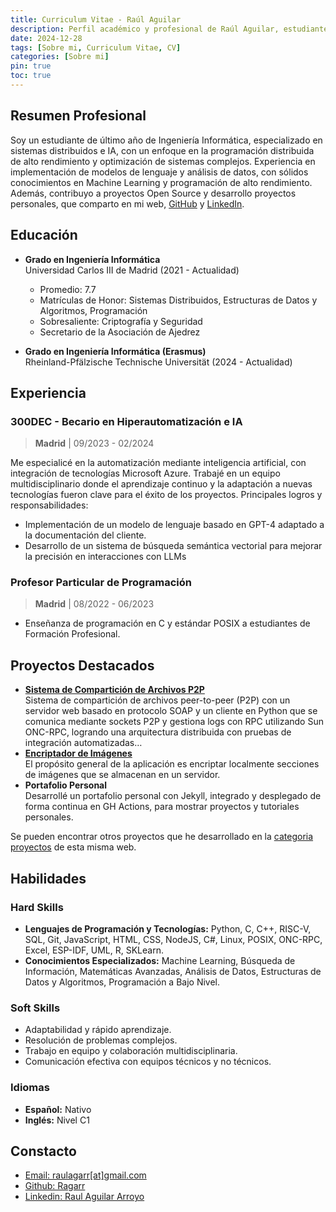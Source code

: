 ```yaml
---
title: Curriculum Vitae - Raúl Aguilar
description: Perfil académico y profesional de Raúl Aguilar, estudiante de Ingeniería Informática.
date: 2024-12-28
tags: [Sobre mi, Curriculum Vitae, CV]
categories: [Sobre mi]
pin: true
toc: true
---
```


## Resumen Profesional

Soy un estudiante de último año de Ingeniería
Informática, especializado en sistemas distribuidos
e IA, con un enfoque en la programación
distribuida de alto rendimiento y optimización de
sistemas complejos. Experiencia en implementación
de modelos de lenguaje y análisis de datos, con
sólidos conocimientos en Machine Learning y
programación de alto rendimiento. Además,
contribuyo a proyectos Open Source y desarrollo
proyectos personales, que comparto en mi web,
[GitHub](https://github.com/Ragarr) y [LinkedIn](https://www.linkedin.com/in/raul-aguilar-arroyo-208462221/).

## Educación

- **Grado en Ingeniería Informática**  
  Universidad Carlos III de Madrid (2021 - Actualidad)  
  - Promedio: 7.7  
  - Matrículas de Honor: Sistemas Distribuidos, Estructuras de Datos y Algoritmos, Programación  
  - Sobresaliente: Criptografía y Seguridad  
  - Secretario de la Asociación de Ajedrez

- **Grado en Ingeniería Informática (Erasmus)**  
  Rheinland-Pfälzische Technische Universität (2024 - Actualidad)

## Experiencia

### 300DEC - Becario en Hiperautomatización e IA  
> **Madrid** | 09/2023 - 02/2024

Me especialicé en la automatización mediante
inteligencia artificial, con integración de
tecnologías Microsoft Azure. Trabajé en un
equipo multidisciplinario donde el aprendizaje
continuo y la adaptación a nuevas tecnologías
fueron clave para el éxito de los proyectos.
Principales logros y responsabilidades:

- Implementación de un modelo de lenguaje basado en GPT-4 adaptado a la documentación del cliente.
- Desarrollo de un sistema de búsqueda semántica vectorial para mejorar la precisión en interacciones con LLMs

### Profesor Particular de Programación  
> **Madrid** | 08/2022 - 06/2023

- Enseñanza de programación en C y estándar POSIX a estudiantes de Formación Profesional.

## Proyectos Destacados
- **[Sistema de Compartición de Archivos P2P](../Sistema-P2P/)**  
  Sistema de compartición de archivos peer-to-peer (P2P) con un servidor web basado en protocolo SOAP y un cliente en Python que se comunica mediante sockets P2P y gestiona logs con RPC utilizando Sun ONC-RPC, logrando una arquitectura distribuida con pruebas de integración automatizadas…
- **[Encriptador de Imágenes](../Sistema-de-encriptado-de-imagenes-por-areas/)**  
  El propósito general de la aplicación es encriptar localmente secciones de imágenes que se almacenan en un servidor.
- **Portafolio Personal**  
  Desarrollé un portafolio personal con Jekyll, integrado y desplegado de forma continua en GH Actions, para mostrar proyectos y tutoriales personales.

Se pueden encontrar otros proyectos que he desarrollado en la [categoria proyectos](https://ragarr.site/categories/proyectos/) de esta misma web.

## Habilidades

### Hard Skills

- **Lenguajes de Programación y Tecnologías:** Python, C, C++, RISC-V, SQL, Git, JavaScript, HTML, CSS, NodeJS, C#, Linux, POSIX, ONC-RPC, Excel, ESP-IDF, UML, R, SKLearn.
- **Conocimientos Especializados:** Machine Learning, Búsqueda de Información, Matemáticas Avanzadas, Análisis de Datos, Estructuras de Datos y Algoritmos, Programación a Bajo Nivel.

### Soft Skills

- Adaptabilidad y rápido aprendizaje.
- Resolución de problemas complejos.
- Trabajo en equipo y colaboración multidisciplinaria.
- Comunicación efectiva con equipos técnicos y no técnicos.

### Idiomas

- **Español:** Nativo  
- **Inglés:** Nivel C1

## Constacto
- [Email: raulagarr\[at\]gmail.com](mailto:raulagarr@gmail.com)
- [Github: Ragarr](https://github.com/Ragarr)
- [Linkedin: Raul Aguilar Arroyo](https://www.linkedin.com/in/raul-aguilar-arroyo-208462221/)
